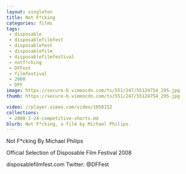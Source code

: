 ```yaml
---
layout: singleton
title: Not F*cking
categories: films
tags:
 - disposable
 - disposablefilmfest
 - disposablefest
 - disposablefilm
 - disposablefilmfestival
 - notf*cking
 - DFFest
 - filmfestival
 - 2008
 - DFF
image: https://secure-b.vimeocdn.com/ts/551/247/55124754_295.jpg
thumb: https://secure-b.vimeocdn.com/ts/551/247/55124754_295.jpg

video: //player.vimeo.com/video/1058152
collections:
 - 2008-3-24-competitive-shorts.md
blurb: Not F*cking, a film by Michael Philips.
---
```


Not F\*cking
By Michael Philips

Official Selection of Disposable Film Festival 2008

disposablefilmfest.com
Twitter: @DFFest